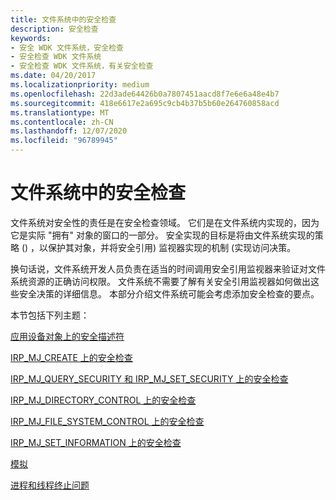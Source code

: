 ```yaml
---
title: 文件系统中的安全检查
description: 安全检查
keywords:
- 安全 WDK 文件系统，安全检查
- 安全检查 WDK 文件系统
- 安全检查 WDK 文件系统，有关安全检查
ms.date: 04/20/2017
ms.localizationpriority: medium
ms.openlocfilehash: 22d3ade64426b0a7807451aacd8f7e6e6a48e4b7
ms.sourcegitcommit: 418e6617e2a695c9cb4b37b5b60e264760858acd
ms.translationtype: MT
ms.contentlocale: zh-CN
ms.lasthandoff: 12/07/2020
ms.locfileid: "96789945"
---
```

# <a name="security-checks-in-file-systems"></a>文件系统中的安全检查

文件系统对安全性的责任是在安全检查领域。 它们是在文件系统内实现的，因为它是实际 "拥有" 对象的窗口的一部分。 安全实现的目标是将由文件系统实现的策略 () ，以保护其对象，并将安全引用) 监视器实现的机制 (实现访问决策。

换句话说，文件系统开发人员负责在适当的时间调用安全引用监视器来验证对文件系统资源的正确访问权限。 文件系统不需要了解有关安全引用监视器如何做出这些安全决策的详细信息。 本部分介绍文件系统可能会考虑添加安全检查的要点。

本节包括下列主题：

[应用设备对象上的安全描述符](applying-security-descriptors-on-the-device-object.md)

[IRP_MJ_CREATE 上的安全检查](irp-mj-create-dispatch-routine.md)

[IRP_MJ_QUERY_SECURITY 和 IRP_MJ_SET_SECURITY 上的安全检查](irp-mj-query-security-and-irp-mj-set-security.md)

[IRP_MJ_DIRECTORY_CONTROL 上的安全检查](irp-mj-directory-control2.md)

[IRP_MJ_FILE_SYSTEM_CONTROL 上的安全检查](./irp-mj-file-system-control.md)

[IRP_MJ_SET_INFORMATION 上的安全检查](./irp-mj-set-information.md)

[模拟](impersonation.md)

[进程和线程终止问题](process-and-thread-termination-issues.md)
